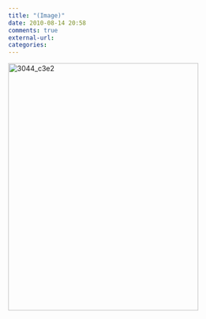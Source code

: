```yaml
---
title: "(Image)"
date: 2010-08-14 20:58
comments: true
external-url:
categories:
---
```

[<img src="http://4.asset.soup.io/asset/1005/3044_c3e2.jpeg" width="385" height="500" alt="3044_c3e2" />][1]

  [1]: http://farm3.static.flickr.com/2591/4163421028_712269596c_o.jpg
